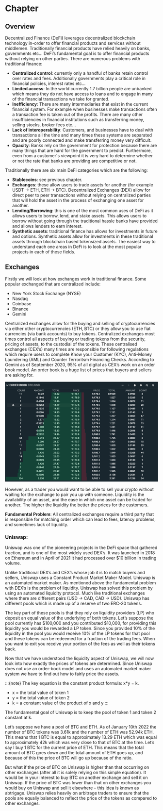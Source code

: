 # Chapter

## Overview

Decentralized Finance (DeFi) leverages decentralized blockchain technology in-order to offer financial products and services without middlemen. Traditionally financial products have relied heavily on banks, governments etc… DeFi’s fundamental goal is to offer financial products without relying on other parties. There are numerous problems with traditional finance:

* **Centralized control**: currently only a handful of banks retain control over rates and fees. Additionally governments play a critical role in financial policies, interest rates etc… 
* **Limited access**:  In the world currently 1.7 billion people are unbanked which means they do not have access to loans and to engage in many of the financial transactions we take for granted. 
* **Inefficiency**: There are many intermediaries that exist in the current financial system. For example when businesses make transactions often a transaction fee is taken out of the profits. There are many other insufficiencies in financial institutions such as transferring money, selling stocks, broker fees etc… 
* **Lack of interoperability**: Customers, and businesses have to deal with transactions all the time and many times these systems are separated and are poorly connected and make transferring money very difficult. 
* **Opacity**: Banks rely on the government for protection because there are many things that are hard for the government to predict. Furthermore, even from a customer's viewpoint it is very hard to determine whether or not the rate that banks are providing are competitive or not. 


Traditionally there are six main DeFi categories which are the following:

* **Stablecoins**: see previous chapter. 
* **Exchanges**: these allow users to trade assets for another (for example USDT → ETH, ETH → BTC). Decentralized Exchanges (DEX) allow for direct peer to peer transactions without relying on centralized parties that will hold the asset in the process of exchanging one asset for another. 
* **Lending/Borrowing**: this is one of the most common uses of DeFi as it allows users to borrow, lend, and stake assets. This allows users to borrow without going through the traditional hassle banks have provided and allows lenders to earn interest. 
* **Synthetic assets**: traditional finance has allows for investments in future and options. Synthetic assets allow for investments in these traditional assets through blockchain based tokensized assets. 
The easiest way to understand each one areas in DeFi is to look at the most popular projects in each of these fields. 

## Exchanges

Firstly we will look at how exchanges work in traditional finance. Some popular exchanged that are centralized include:

* New York Stock Exchange (NYSE) 
* Nasdaq 
* Coinbase 
* Binance 
* Gemini 

Centralized exchanges allow for the buying and selling of cryptocurrencies via either other cryptocurrencies (ETH, BTC) or they allow you to use fiat currencies (via bank accounts) to buy tokens. Centralized exchanges most times control all aspects of buying or trading tokens from the security, pricing of assets, to the custodial of the tokens. These centralised exchanges (CEX’s) many times are responsible for following regulations which require users to complete Know your Customer (KYC), Anti-Money Laundering (AML) and Counter Terroritsm Financing Checks. According to Gemini as of September 2020, 95% of all digital as CEX’s work on an order book model. An order book is a huge list of prices that buyers and sellers are asking for. 

<img src="images/orderbook.png">


However, as a trader you would want to be able to sell your crypto without waiting for the exchange to pair you up with someone. Liquidity is the availability of an asset, and the ease in which one asset can be traded for another. The higher the liquidity the better the prices for the customers. 

**Fundamental Problem**: All centralized exchanges require a third party that is responsible for matching order which can lead to fees, latency problems, and sometimes lack of liquidity. 

### Uniswap:

Uniswap was one of the pioneering projects in the DeFi space that gathered traction, and is one of the most widely used DEX’s. It was launched in 2018 on Ethereum and in April of 2021 it had processed over $10 billion in trading volume. 

Unlike traditional DEX’s and CEX’s whose job it is to match buyers and sellers, Uniswap uses a Constant Product Market Maker Model. Uniswap is an automated market maker. As mentioned above the fundamental problem with DEX’s is the problem of liquidity. Uniswap has solved this problem by using an automated liquidity protocol. Much like traditional exchanges where there are different pairs (USD → CAD, CAD → USD). Uniswap has different pools which is made up of a reserve of two ERC-20 tokens. 


The key part of these pools is that they rely on liquidity providers (LP)  who deposit an equal value of the underlying of both tokens. Let’s suppose the pool currently has $100,000 and you contributed $10,000, for providing this liquidity you would be rewarded a LP token. Since you provided 10% of the liquidity in the pool you would receive 10% of the LP tokens for that pool and these tokens can be redeemed for a fraction of the trading fees. When you want to exit you receive your portion of the fees as well as their tokens back. 

Now that we have understood the liquidity aspect of Uniswap, we will now look into how exactly the prices of tokens are determined. Since Uniswap does not use an order-book model and uses an automated market maker system we have to find out how to fairly price the assets. 

:::{note}
The key equation is the constant product formula: x*y = k. 

* x = the total value of token 1 
* y = the total value of token 2 
* k = a constant value of the product of x and y 
:::

The fundamental goal of Uniswap is to keep the pool of token 1 and token 2 constant at k. 

Let’s suppose we have a pool of BTC and ETH. As of January 10th 2022 the number of BTC tokens was 3.61k and the number of ETH was 52.94k ETH. This means that 1 BTC is equal to approximately 13.29 ETH which was equal to approximately 42k which was very close to that of BTC at the time. Let’s say I buy 1 BTC for the current price of ETH. This means that the total amount of BTC goes down and the total amount of ETH goes up, and because of this the price of BTC will go up because of the ratio. 

But what if the price of BTC on Uniswap is higher than that occurring on other exchanges (after all it is solely relying on this simple equation). It would be in your interest to buy BTC on another exchange and sell it on Uniswap. If the price of BTC was lower than that on other exchanges you would buy on Uniswap and sell it elsewhere – this idea is known as abtrigage. Uniswap relies heavily on arbitrage traders to ensure that the pools are equally balanced to reflect the price of the tokens as compared to other exchanges. 


